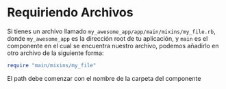 # Requiriendo Archivos

Si tienes un archivo llamado `my_awesome_app/app/main/mixins/my_file.rb`, donde `my_awesome_app` es la dirección root de tu aplicación, y `main` es el componente en el cual se encuentra nuestro archivo, podemos añadirlo en otro archivo de la siguiente forma:

```ruby
require "main/mixins/my_file"
```

El path debe comenzar con el nombre de la carpeta del componente
